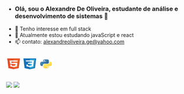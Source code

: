 - ### Olá, sou o Alexandre De Oliveira, estudante de análise e desenvolvimento de sistemas 👋 
- 👀 Tenho interesse em full stack
- 🌱 Atualmente estou estudando javaScript e react 
- 📫 contato: alexandreoliveira.ge@yahoo.com


<div style="display: inline_block"><br>
  <img align="center" alt="-HTML" height="30" width="40" src="https://raw.githubusercontent.com/devicons/devicon/master/icons/html5/html5-original.svg">
  <img align="center" alt="-CSS" height="30" width="40" src="https://raw.githubusercontent.com/devicons/devicon/master/icons/css3/css3-original.svg">
  <img align="center" alt="-Python" height="30" width="40" src="https://raw.githubusercontent.com/devicons/devicon/master/icons/python/python-original.svg">
</div><br><br>
<div> 
  <a href="https://www.linkedin.com/in/alexandre-oliveira-a36919197/" target="_blank"><img src="https://img.shields.io/badge/-LinkedIn-%230077B5?style=for-the-badge&logo=linkedin&logoColor=white" target="_blank"></a>
  <a href="https://api.whatsapp.com/send?phone=5513997764766&text=Ol%C3%A1,%20tudo%20bem%20?%0Avim%20atrav%C3%A9s%20do%20link%20em%20seu%20github" target="_blank"><img src="https://img.shields.io/badge/WhatsApp-25D366?style=for-the-badge&logo=whatsapp&logoColor=white" target="_blank"></a> 
</div>

